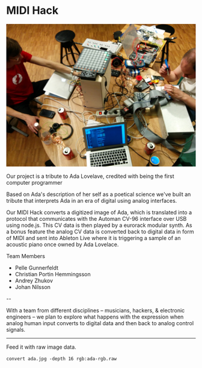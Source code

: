 
# MIDI Hack

![ADA](ada3.jpg "ADA")

Our project is a tribute to Ada Lovelave, credited with being the first computer programmer

Based on Ada's description of her self as a poetical science we've built an tribute that interprets Ada in an era of digital using analog interfaces.

Our MIDI Hack converts a digitized image of Ada, which is translated into a protocol that communicates with the Automan CV-96 interface over USB using node.js. This CV data is then played by a eurorack modular synth. As a bonus feature the analog CV data is converted back to digital data in form of MIDI and sent into Ableton Live where it is triggering a sample of an acoustic piano once owned by Ada Lovelace.

Team Members

* Pelle Gunnerfeldt
* Christian Portin Hemmingsson
* Andrey Zhukov
* Johan Nilsson

--

With a team from different disciplines – musicians, hackers, & electronic engineers – we plan to explore what happens with the expression when analog human input converts to digital data and then back to analog control signals.

---

Feed it with raw image data.

    convert ada.jpg -depth 16 rgb:ada-rgb.raw
